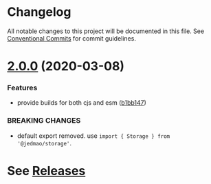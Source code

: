 # Changelog

All notable changes to this project will be documented in this file. See
[Conventional Commits](https://conventionalcommits.org) for commit guidelines.

# [2.0.0](https://github.com/jedmao/storage/compare/v1.0.2...v2.0.0) (2020-03-08)


### Features

* provide builds for both cjs and esm ([b1bb147](https://github.com/jedmao/storage/commit/b1bb147f93c19413b021f53aabac1bc43e65820c))


### BREAKING CHANGES

* default export removed. use `import { Storage } from '@jedmao/storage'`.

# See [Releases](https://github.com/jedmao/storage/releases)
